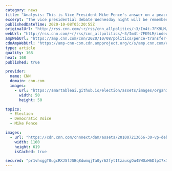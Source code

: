 ```yaml
---
category: news
title: "Analysis: This is Vice President Mike Pence's answer on a peaceful transfer of power. Read it carefully."
excerpt: "The vice presidential debate Wednesday night will be remembered more for how the candidates evaded questions than how they answered them.\n    \n"
publishedDateTime: 2020-10-08T05:20:55Z
originalUrl: "http://rss.cnn.com/~r/rss/cnn_allpolitics/~3/Im4t-7FK9LM/index.html"
webUrl: "http://rss.cnn.com/~r/rss/cnn_allpolitics/~3/Im4t-7FK9LM/index.html"
ampWebUrl: "https://amp.cnn.com/cnn/2020/10/08/politics/pence-transfer-of-power/index.html"
cdnAmpWebUrl: "https://amp-cnn-com.cdn.ampproject.org/c/s/amp.cnn.com/cnn/2020/10/08/politics/pence-transfer-of-power/index.html"
type: article
quality: 168
heat: 168
published: true

provider:
  name: CNN
  domain: cnn.com
  images:
    - url: "https://smartableai.github.io/election/assets/images/organizations/cnn.com-50x50.jpg"
      width: 50
      height: 50

topics:
  - Election
  - Democratic Voice
  - Mike Pence

images:
  - url: "https://cdn.cnn.com/cnnnext/dam/assets/201007213656-30-vp-debate-2020-super-tease.jpg"
    width: 1100
    height: 619
    isCached: true

secured: "pr1vhxggT0ugcRXJSfJSBq8dwmqjTa0yr62fytItzausgOu45WOxH6DlpI7x1gPwjVrRwwvqC2n0gbZoPD1NF6GtAeuCZpl2c1rexKwjosDF2RSS8Phzs81Oehu1/5VovoyYjJ32azTXFHHFiNZjWwd6cr4OzaSmXlx7vbAjssUSQ7xChodXebQgWZj4Ri6404CdAkb4AET5T0BMtRPlLniCUAWWKiura77kBZibavCx3i2TI0aISUUy/w8ViY9wI7UUfYXbyyUxA/pnLGtBMSRSQgU5jctSkPdrTuHTzTQQ4/ZA8vsovqMvkLDyNS2qv64S4XBosARx6ZMOBZTA3y5v/w8Dqc6iPebpE/ei1gs=;yZf522VC6zxB7yLu6KZejQ=="
---
```


